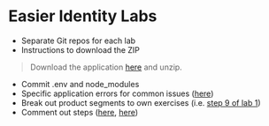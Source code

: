 # Easier Identity Labs

- Separate Git repos for each lab
- Instructions to download the ZIP

> Download the application [here](https://github.com/joshcanhelp/id102-lab01-test/archive/master.zip) and unzip.

- Commit .env and node_modules
- Specific application errors for common issues ([here](https://github.com/joshcanhelp/id102-lab01-test/blob/master/server.js#L8-L25))
- Break out product segments to own exercises (i.e. [step 9 of lab 1](https://t.ly/07eDO))
- Comment out steps ([here](https://github.com/joshcanhelp/id102-lab01-test/blob/master/server.js#L27-L28), [here](https://github.com/joshcanhelp/id102-lab01-test/blob/master/server.js#L34-L38))
